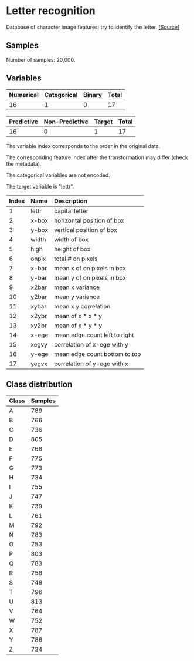 # Letter recognition

Database of character image features; try to identify the letter.
[[Source]](https://archive.ics.uci.edu/ml/datasets/Letter+Recognition)

## Samples

Number of samples: 20,000.

## Variables

| Numerical | Categorical | Binary | Total |
| :--- | :--- | :--- | :--- |
| 16 | 1 | 0 | 17 |

| Predictive | Non-Predictive | Target | Total |
| :--- | :--- | :--- | :--- |
| 16 | 0 | 1 | 17 |

The variable index corresponds to the order in the original data.

The corresponding feature index after the transformation may differ (check the metadata).

The categorical variables are not encoded.

The target variable is "lettr".

| Index | Name | Description |
| :--- | :--- | :--- |
| 1 | lettr | capital letter |
| 2 | x-box | horizontal position of box |
| 3 | y-box | vertical position of box |
| 4 | width | width of box |
| 5 | high  | height of box |
| 6 | onpix | total # on pixels |
| 7 | x-bar | mean x of on pixels in box |
| 8 | y-bar | mean y of on pixels in box |
| 9 | x2bar | mean x variance |
| 10 | y2bar | mean y variance |
| 11 | xybar | mean x y correlation |
| 12 | x2ybr | mean of x * x * y |
| 13 | xy2br | mean of x * y * y |
| 14 | x-ege | mean edge count left to right |
| 15 | xegvy | correlation of x-ege with y |
| 16 | y-ege | mean edge count bottom to top |
| 17 | yegvx | correlation of y-ege with x |

## Class distribution

| Class | Samples |
| :--- | :--- |
| A | 789 |
| B | 766 |
| C | 736 |
| D | 805 |
| E | 768 |
| F | 775 |
| G | 773 |
| H | 734 |
| I | 755 |
| J | 747 |
| K | 739 |
| L | 761 |
| M | 792 |
| N | 783 |
| O | 753 |
| P | 803 |
| Q | 783 |
| R | 758 |
| S | 748 |
| T | 796 |
| U | 813 |
| V | 764 |
| W | 752 |
| X | 787 |
| Y | 786 |
| Z | 734 |
